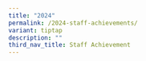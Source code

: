```yaml
---
title: "2024"
permalink: /2024-staff-achievements/
variant: tiptap
description: ""
third_nav_title: Staff Achievement
---
```

